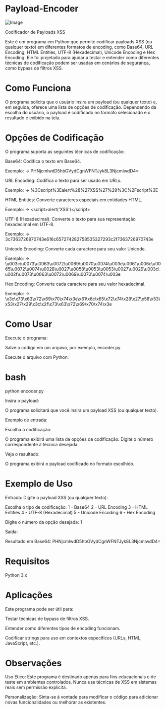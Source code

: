 # Payload-Encoder

![Image](https://github.com/user-attachments/assets/8f8fd99a-c1d5-420f-908a-bbb8e769d2b0)



Codificador de Payloads XSS

Este é um programa em Python que permite codificar payloads XSS (ou qualquer texto) em diferentes formatos de encoding, como Base64, URL Encoding, HTML Entities, UTF-8 (Hexadecimal), Unicode Encoding e Hex Encoding. Ele foi projetado para ajudar a testar e entender como diferentes técnicas de codificação podem ser usadas em cenários de segurança, como bypass de filtros XSS.

# Como Funciona

O programa solicita que o usuário insira um payload (ou qualquer texto) e, em seguida, oferece uma lista de opções de codificação. Dependendo da escolha do usuário, o payload é codificado no formato selecionado e o resultado é exibido na tela.

# Opções de Codificação

O programa suporta as seguintes técnicas de codificação:

Base64: Codifica o texto em Base64.

Exemplo: <script>alert('XSS')</script> → 
PHNjcmlwdD5hbGVydCgnWFNTJyk8L3NjcmlwdD4=

URL Encoding: Codifica o texto para ser usado em URLs.

Exemplo: <script>alert('XSS')</script> → 
%3Cscript%3Ealert%28%27XSS%27%29%3C%2Fscript%3E

HTML Entities: Converte caracteres especiais em entidades HTML.

Exemplo: <script>alert('XSS')</script> → 
&lt;script&gt;alert(&#x27;XSS&#x27;)&lt;/script&gt;

UTF-8 (Hexadecimal): Converte o texto para sua representação hexadecimal em UTF-8.

Exemplo: <script>alert('XSS')</script> → 
3c7363726970743e616c657274282758535327293c2f7363726970743e

Unicode Encoding: Converte cada caractere para seu valor Unicode.

Exemplo: <script>alert('XSS')</script> → \u003c\u0073\u0063\u0072\u0069\u0070\u0074\u003e\u0061\u006c\u0065\u0072\u0074\u0028\u0027\u0058\u0053\u0053\u0027\u0029\u003c\u002f\u0073\u0063\u0072\u0069\u0070\u0074\u003e

Hex Encoding: Converte cada caractere para seu valor hexadecimal.

Exemplo: <script>alert('XSS')</script> → \x3c\x73\x63\x72\x69\x70\x74\x3e\x61\x6c\x65\x72\x74\x28\x27\x58\x53\x53\x27\x29\x3c\x2f\x73\x63\x72\x69\x70\x74\x3e

# Como Usar

Execute o programa:

Salve o código em um arquivo, por exemplo, encoder.py

Execute o arquivo com Python:

# bash
python encoder.py

Insira o payload:

O programa solicitará que você insira um payload XSS (ou qualquer texto).

Exemplo de entrada:

<script>alert('XSS')</script>
Escolha a codificação:

O programa exibirá uma lista de opções de codificação.
Digite o número correspondente à técnica desejada.

Veja o resultado:

O programa exibirá o payload codificado no formato escolhido.

# Exemplo de Uso

Entrada:
Digite o payload XSS (ou qualquer texto): <script>alert('XSS')</script>

Escolha o tipo de codificação:
1 - Base64
2 - URL Encoding
3 - HTML Entities
4 - UTF-8 (Hexadecimal)
5 - Unicode Encoding
6 - Hex Encoding

Digite o número da opção desejada: 1

Saída:

Resultado em Base64: PHNjcmlwdD5hbGVydCgnWFNTJyk8L3NjcmlwdD4=

# Requisitos

Python 3.x

# Aplicações

Este programa pode ser útil para:

Testar técnicas de bypass de filtros XSS.

Entender como diferentes tipos de encoding funcionam.

Codificar strings para uso em contextos específicos (URLs, HTML, JavaScript, etc.).

# Observações
Uso Ético: Este programa é destinado apenas para fins educacionais e de teste em ambientes controlados. Nunca use técnicas de XSS em sistemas reais sem permissão explícita.

Personalização: Sinta-se à vontade para modificar o código para adicionar novas funcionalidades ou melhorar as existentes.
